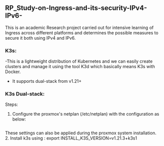 ## RP_Study-on-Ingress-and-its-security-IPv4-IPv6-
This is an academic Research project carried out for intensive learning of Ingress across different platforms and determines the possible measures to secure it both using IPv4 and IPv6.

### K3s:
-This is a lightweight distribution of Kubernetes and we can easily create clusters and manage it using the tool K3d which basically means K3s with Docker.
- It supports dual-stack from v1.21+

### K3s Dual-stack:

Steps:
1. Configure the proxmox's netplan (/etc/netplan) with the configuration as below:

<img src="">

 These settings can also be applied during the proxmox system installation.
2. Install k3s using : export INSTALL_K3S_VERSION=v1.21.3+k3s1
